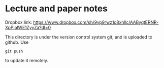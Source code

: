 # Lecture and paper notes #

Dropbox link:
https://www.dropbox.com/sh/9yp9rwz1c8xhllc/AAByqtERNR-XpPialWE1ZyyZa?dl=0

This directory is under the version control system git,
and is uploaded to github.
Use
```
git push
```
to update it remotely.
